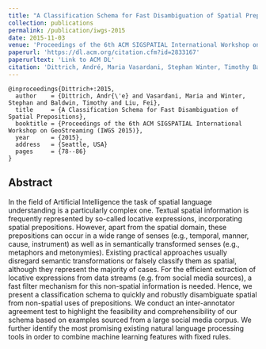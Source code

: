 ```yaml
---
title: "A Classification Schema for Fast Disambiguation of Spatial Prepositions"
collection: publications
permalink: /publication/iwgs-2015
date: 2015-11-03
venue: 'Proceedings of the 6th ACM SIGSPATIAL International Workshop on GeoStreaming (IWGS 2015)'
paperurl: 'https://dl.acm.org/citation.cfm?id=2833167'
paperurltext: 'Link to ACM DL'
citation: 'Dittrich, André, Maria Vasardani, Stephan Winter, Timothy Baldwin and Fei Liu (2015) <a href="http://liufly.github.io/files/papers/iwgs-2015.pdf"><u>A Classification Schema for Fast Disambiguation of Spatial Prepositions</u></a>, In <i>Proceedings of the 6th ACM SIGSPATIAL International Workshop on GeoStreaming (IWGS 2015)</i>, Seattle, USA, pp. 78-86.'
---
```


```
@inproceedings{Dittrich+:2015,
  author    = {Dittrich, Andr{\'e} and Vasardani, Maria and Winter, Stephan and Baldwin, Timothy and Liu, Fei},
  title     = {A Classification Schema for Fast Disambiguation of Spatial Prepositions},
  booktitle = {Proceedings of the 6th ACM SIGSPATIAL International Workshop on GeoStreaming (IWGS 2015)},
  year      = {2015},
  address   = {Seattle, USA}
  pages     = {78--86}
} 
```

## Abstract
In the field of Artificial Intelligence the task of spatial language understanding is a particularly complex one. Textual spatial information is frequently represented by so-called locative expressions, incorporating spatial prepositions. However, apart from the spatial domain, these prepositions can occur in a wide range of senses (e.g., temporal, manner, cause, instrument) as well as in semantically transformed senses (e.g., metaphors and metonymies). Existing practical approaches usually disregard semantic transformations or falsely classify them as spatial, although they represent the majority of cases. For the efficient extraction of locative expressions from data streams (e.g. from social media sources), a fast filter mechanism for this non-spatial information is needed. Hence, we present a classification schema to quickly and robustly disambiguate spatial from non-spatial uses of prepositions. We conduct an inter-annotator agreement test to highlight the feasibility and comprehensibility of our schema based on examples sourced from a large social media corpus. We further identify the most promising existing natural language processing tools in order to combine machine learning features with fixed rules.